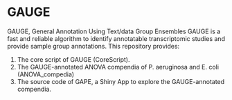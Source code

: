# GAUGE
GAUGE, General Annotation Using Text/data Group Ensembles
GAUGE is a fast and reliable algorithm to identify annotatable transcriptomic studies and provide sample group annotations.
This repository provides:
1. The core script of GAUGE (CoreScript).
2. The GAUGE-annotated ANOVA compendia of P. aeruginosa and E. coli (ANOVA_compedia)
3. The source code of GAPE, a Shiny App to explore the GAUGE-annotated compendia.
